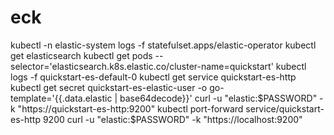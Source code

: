 # eck
kubectl -n elastic-system logs -f statefulset.apps/elastic-operator
kubectl get elasticsearch
kubectl get pods --selector='elasticsearch.k8s.elastic.co/cluster-name=quickstart'
kubectl logs -f quickstart-es-default-0
kubectl get service quickstart-es-http
kubectl get secret quickstart-es-elastic-user -o go-template='{{.data.elastic | base64decode}}'
curl -u "elastic:$PASSWORD" -k "https://quickstart-es-http:9200"
kubectl port-forward service/quickstart-es-http 9200
curl -u "elastic:$PASSWORD" -k "https://localhost:9200"
